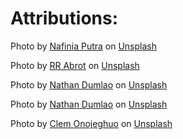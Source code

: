 # Attributions:

Photo by <a href="https://unsplash.com/@nputra?utm_content=creditCopyText&utm_medium=referral&utm_source=unsplash">Nafinia Putra</a> on <a href="https://unsplash.com/photos/black-kitchen-appliance-on-kitchen-island-with-pendant-lights-Kwdp-0pok-I?utm_content=creditCopyText&utm_medium=referral&utm_source=unsplash">Unsplash</a>

Photo by <a href="https://unsplash.com/@rr_abrot?utm_content=creditCopyText&utm_medium=referral&utm_source=unsplash">RR Abrot</a> on <a href="https://unsplash.com/photos/people-sitting-inside-establishment-pNIgH0y3upM?utm_content=creditCopyText&utm_medium=referral&utm_source=unsplash">Unsplash</a>

Photo by <a href="https://unsplash.com/@nate_dumlao?utm_content=creditCopyText&utm_medium=referral&utm_source=unsplash">Nathan Dumlao</a> on <a href="https://unsplash.com/photos/cappuccino-coffee-in-mug-tA90pRfL2gM?utm_content=creditCopyText&utm_medium=referral&utm_source=unsplash">Unsplash</a>

Photo by <a href="https://unsplash.com/@nate_dumlao?utm_content=creditCopyText&utm_medium=referral&utm_source=unsplash">Nathan Dumlao</a> on <a href="https://unsplash.com/photos/flat-lay-photography-of-coffee-latte-ground-coffee-and-coffee-beans-Y3AqmbmtLQI?utm_content=creditCopyText&utm_medium=referral&utm_source=unsplash">Unsplash</a>

Photo by <a href="https://unsplash.com/@clemono?utm_content=creditCopyText&utm_medium=referral&utm_source=unsplash">Clem Onojeghuo</a> on <a href="https://unsplash.com/photos/person-sitting-inside-restaurant-zlABb6Gke24?utm_content=creditCopyText&utm_medium=referral&utm_source=unsplash">Unsplash</a>
  